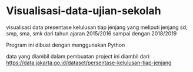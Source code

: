 # Visualisasi-data-ujian-sekolah
visualisasi data presentase kelulusan tiap jenjang yang meliputi jenjang sd, smp, sma, smk dari tahun ajaran 2015/2016 sampai dengan 2018/2019

Program ini dibuat dengan menggunakan Python

data yang diambil dalam pembuatan project ini diambil dari: https://data.jakarta.go.id/dataset/persentase-kelulusan-tiap-jenjang 
